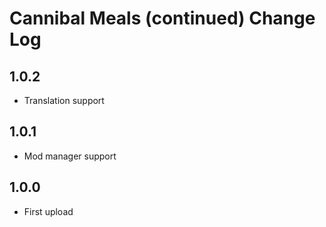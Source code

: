 # Cannibal Meals (continued) Change Log

## 1.0.2
- Translation support

## 1.0.1
- Mod manager support

## 1.0.0
- First upload
